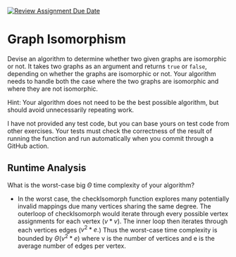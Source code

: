 [![Review Assignment Due Date](https://classroom.github.com/assets/deadline-readme-button-24ddc0f5d75046c5622901739e7c5dd533143b0c8e959d652212380cedb1ea36.svg)](https://classroom.github.com/a/NYae883E)
# Graph Isomorphism

Devise an algorithm to determine whether two given graphs are isomorphic or not.
It takes two graphs as an argument and returns `true` or `false`, depending on
whether the graphs are isomorphic or not. Your algorithm needs to handle both
the case where the two graphs are isomorphic and where they are not isomorphic.

Hint: Your algorithm does not need to be the best possible algorithm, but should
avoid unnecessarily repeating work.

I have not provided any test code, but you can base yours on test code from
other exercises. Your tests must check the correctness of the result of running
the function and run automatically when you commit through a GitHub action.

## Runtime Analysis

What is the worst-case big $\Theta$ time complexity of your algorithm?

- In the worst case, the checkIsomorph function explores many potentially invalid mappings due many vertices sharing the same degree. The outerloop of checkIsomorph would iterate through every possible vertex assignments for each vertex ($v*v$). The inner loop then iterates through each vertices edges ($v^2 * e.$) Thus the worst-case time complexity is bounded by $\Theta(v^2 * e)$ where v is the number of vertices and e is the average number of edges per vertex.